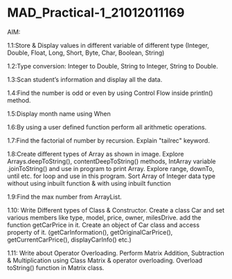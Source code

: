 # MAD_Practical-1_21012011169
AIM:

1.1:Store & Display values in different variable of different type (Integer, Double, Float, Long, Short, Byte, Char, Boolean, String)

1.2:Type conversion: Integer to Double, String to Integer, String to Double.

1.3:Scan student’s information and display all the data.

1.4:Find the number is odd or even by using Control Flow inside println() method.

1.5:Display month name using When

1.6:By using a user defined function perform all arithmetic operations.

1.7:Find the factorial of number by recursion. Explain "tailrec" keyword.

1.8:Create different types of Array as shown in image. Explore Arrays.deepToString(), contentDeepToString() methods, IntArray variable .joinToString()  and use in program to print Array. Explore range, downTo, until etc. for loop and use in this program. Sort Array of Integer data type without using inbuilt function & with using inbuilt function

1.9:Find the max number from ArrayList.

1.10: Write Different types of Class & Constructor. Create a class Car and set various members like type, model, price, owner, milesDrive. add the function getCarPrice in it. Create an object of Car class and access property of it. (getCarInformation(), getOriginalCarPrice(), getCurrentCarPrice(), displayCarInfo() etc.)

1.11: Write about Operator Overloading. Perform Matrix Addition, Subtraction & Multiplication using Class Matrix & operator overloading. Overload toString() function in Matrix class.
